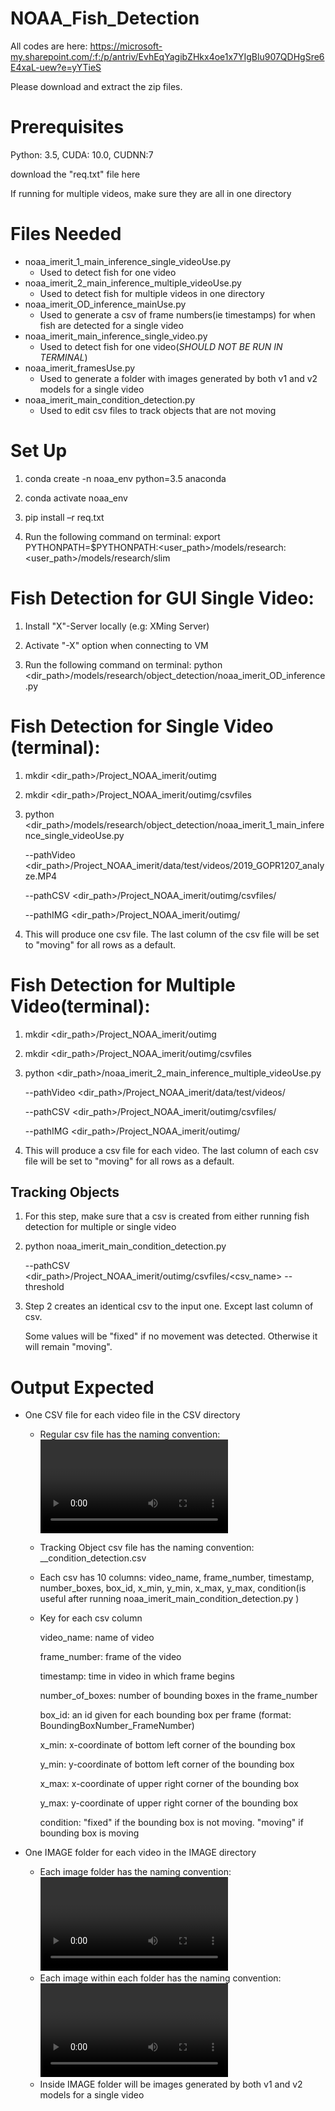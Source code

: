 # NOAA_Fish_Detection
All codes are here: https://microsoft-my.sharepoint.com/:f:/p/antriv/EvhEqYagibZHkx4oe1x7YIgBlu907QDHgSre6E4xaL-uew?e=yYTieS

Please download and extract the zip files.


# Prerequisites
Python: 3.5, CUDA: 10.0, CUDNN:7 

download the "req.txt" file here

If running for multiple videos, make sure they are all in one directory

# Files Needed
- noaa_imerit_1_main_inference_single_videoUse.py
  - Used to detect fish for one video
- noaa_imerit_2_main_inference_multiple_videoUse.py
  - Used to detect fish for multiple videos in one directory 
- noaa_imerit_OD_inference_mainUse.py
  - Used to generate a csv of frame numbers(ie timestamps) for when fish are detected for a single video
- noaa_imerit_main_inference_single_video.py
  - Used to detect fish for one video(*SHOULD NOT BE RUN IN TERMINAL*)
- noaa_imerit_framesUse.py
  - Used to generate a folder with images generated by both v1 and v2 models for a single video
- noaa_imerit_main_condition_detection.py
  - Used to edit csv files to track objects that are not moving
  
# Set Up

1. conda create -n noaa_env python=3.5 anaconda 

2. conda activate noaa_env

3. pip install –r req.txt 

4. Run the following command on terminal:
   export PYTHONPATH=$PYTHONPATH:<user_path>/models/research:<user_path>/models/research/slim
   
# Fish Detection for GUI Single Video:

1. Install "X"-Server locally (e.g: XMing Server)

2. Activate "-X" option when connecting to VM

3. Run the following command on terminal:
   python <dir_path>/models/research/object_detection/noaa_imerit_OD_inference.py 

# Fish Detection for Single Video (terminal):

1. mkdir <dir_path>/Project_NOAA_imerit/outimg

2. mkdir <dir_path>/Project_NOAA_imerit/outimg/csvfiles 

3. python <dir_path>/models/research/object_detection/noaa_imerit_1_main_inference_single_videoUse.py 

   --pathVideo <dir_path>/Project_NOAA_imerit/data/test/videos/2019_GOPR1207_analyze.MP4 
   
   --pathCSV <dir_path>/Project_NOAA_imerit/outimg/csvfiles/ 
   
   --pathIMG <dir_path>/Project_NOAA_imerit/outimg/ 
   
4. This will produce one csv file. The last column of the csv file will be set to "moving" for all rows as a default.

# Fish Detection for Multiple Video(terminal):

1. mkdir <dir_path>/Project_NOAA_imerit/outimg 

2. mkdir <dir_path>/Project_NOAA_imerit/outimg/csvfiles 

3. python <dir_path>/noaa_imerit_2_main_inference_multiple_videoUse.py 

    --pathVideo <dir_path>/Project_NOAA_imerit/data/test/videos/ 
    
    --pathCSV <dir_path>/Project_NOAA_imerit/outimg/csvfiles/ 
    
    --pathIMG <dir_path>/Project_NOAA_imerit/outimg/ 
    
4. This will produce a csv file for each video. The last column of each csv file will be set to "moving" for all rows as a default. 

## Tracking Objects
1. For this step, make sure that a csv is created from either running fish detection for multiple or single video 

2. python noaa_imerit_main_condition_detection.py 

     --pathCSV <dir_path>/Project_NOAA_imerit/outimg/csvfiles/<csv_name>
     --threshold <maximum value for movement>
     
3. Step 2 creates an identical csv to the input one. Except last column of csv. 

   Some values will be "fixed" if no movement was detected. Otherwise it will remain "moving".
   
# Output Expected

- One CSV file for each video file in the CSV directory
  - Regular csv file has the naming convention: <video name>_<model name (v1 or v2)>.csv
  - Tracking Object csv file has the naming convention: <csv name>_<threshold>_condition_detection.csv
  - Each csv has 10 columns: video_name, frame_number, timestamp, number_boxes, box_id, x_min, y_min, x_max, y_max, condition(is useful after running noaa_imerit_main_condition_detection.py ) 
  - Key for each csv column
  
      video_name: name of video 
   
      frame_number: frame of the video 
   
      timestamp: time in video in which frame begins
   
      number_of_boxes: number of bounding boxes in the frame_number
   
      box_id: an id given for each bounding box per frame (format: BoundingBoxNumber_FrameNumber)
   
      x_min: x-coordinate of bottom left corner of the bounding box
   
      y_min: y-coordinate of bottom left corner of the bounding box
   
      x_max: x-coordinate of upper right corner of the bounding box
   
      y_max: y-coordinate of upper right corner of the bounding box
   
      condition: "fixed" if the bounding box is not moving. "moving" if bounding box is moving 
  
- One IMAGE folder for each video in the IMAGE directory 
  - Each image folder has the naming convention:<video name>_<model name (v1 or v2)>
  - Each image within each folder has the naming convention:<video name>_<model name (v1 or v2)>_<frame number>.jpg
  - Inside IMAGE folder will be images generated by both v1 and v2 models for a single video
